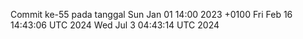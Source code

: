 Commit ke-55 pada tanggal Sun Jan 01 14:00 2023 +0100
Fri Feb 16 14:43:06 UTC 2024
Wed Jul  3 04:43:14 UTC 2024
